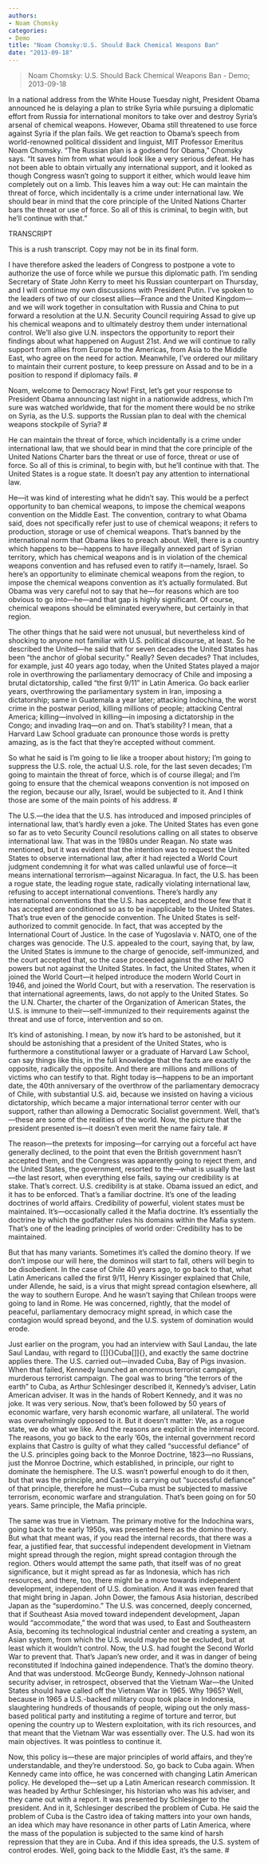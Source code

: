 ```yaml
---
authors: 
- Noam Chomsky
categories: 
- Demo
title: "Noam Chomsky:U.S. Should Back Chemical Weapons Ban"
date: "2013-09-18"
---
```

> Noam Chomsky: U.S. Should Back Chemical Weapons Ban - Demo; 2013-09-18

In a national address from the White House Tuesday night, President Obama announced he is delaying a plan to strike Syria while pursuing a diplomatic effort from Russia for international monitors to take over and destroy Syria’s arsenal of chemical weapons. However, Obama still threatened to use force against Syria if the plan fails. We get reaction to Obama’s speech from world-renowned political dissident and linguist, MIT Professor Emeritus Noam Chomsky. “The Russian plan is a godsend for Obama,” Chomsky says. “It saves him from what would look like a very serious defeat. He has not been able to obtain virtually any international support, and it looked as though Congress wasn’t going to support it either, which would leave him completely out on a limb. This leaves him a way out: He can maintain the threat of force, which incidentally is a crime under international law. We should bear in mind that the core principle of the United Nations Charter bars the threat or use of force. So all of this is criminal, to begin with, but he’ll continue with that.”

TRANSCRIPT

This is a rush transcript. Copy may not be in its final form.

I have therefore asked the leaders of Congress to postpone a vote to authorize the use of force while we pursue this diplomatic path. I’m sending Secretary of State John Kerry to meet his Russian counterpart on Thursday, and I will continue my own discussions with President Putin. I’ve spoken to the leaders of two of our closest allies—France and the United Kingdom—and we will work together in consultation with Russia and China to put forward a resolution at the U.N. Security Council requiring Assad to give up his chemical weapons and to ultimately destroy them under international control. We’ll also give U.N. inspectors the opportunity to report their findings about what happened on August 21st. And we will continue to rally support from allies from Europe to the Americas, from Asia to the Middle East, who agree on the need for action. Meanwhile, I’ve ordered our military to maintain their current posture, to keep pressure on Assad and to be in a position to respond if diplomacy fails. \#

Noam, welcome to Democracy Now! First, let’s get your response to President Obama announcing last night in a nationwide address, which I’m sure was watched worldwide, that for the moment there would be no strike on Syria, as the U.S. supports the Russian plan to deal with the chemical weapons stockpile of Syria? \#

He can maintain the threat of force, which incidentally is a crime under international law, that we should bear in mind that the core principle of the United Nations Charter bars the threat or use of force, threat or use of force. So all of this is criminal, to begin with, but he’ll continue with that. The United States is a rogue state. It doesn’t pay any attention to international law.

He—it was kind of interesting what he didn’t say. This would be a perfect opportunity to ban chemical weapons, to impose the chemical weapons convention on the Middle East. The convention, contrary to what Obama said, does not specifically refer just to use of chemical weapons; it refers to production, storage or use of chemical weapons. That’s banned by the international norm that Obama likes to preach about. Well, there is a country which happens to be—happens to have illegally annexed part of Syrian territory, which has chemical weapons and is in violation of the chemical weapons convention and has refused even to ratify it—namely, Israel. So here’s an opportunity to eliminate chemical weapons from the region, to impose the chemical weapons convention as it’s actually formulated. But Obama was very careful not to say that he—for reasons which are too obvious to go into—he—and that gap is highly significant. Of course, chemical weapons should be eliminated everywhere, but certainly in that region.

The other things that he said were not unusual, but nevertheless kind of shocking to anyone not familiar with U.S. political discourse, at least. So he described the United—he said that for seven decades the United States has been “the anchor of global security.” Really? Seven decades? That includes, for example, just 40 years ago today, when the United States played a major role in overthrowing the parliamentary democracy of Chile and imposing a brutal dictatorship, called “the first 9/11” in Latin America. Go back earlier years, overthrowing the parliamentary system in Iran, imposing a dictatorship; same in Guatemala a year later; attacking Indochina, the worst crime in the postwar period, killing millions of people; attacking Central America; killing—involved in killing—in imposing a dictatorship in the Congo; and invading Iraq—on and on. That’s stability? I mean, that a Harvard Law School graduate can pronounce those words is pretty amazing, as is the fact that they’re accepted without comment.

So what he said is I’m going to lie like a trooper about history; I’m going to suppress the U.S. role, the actual U.S. role, for the last seven decades; I’m going to maintain the threat of force, which is of course illegal; and I’m going to ensure that the chemical weapons convention is not imposed on the region, because our ally, Israel, would be subjected to it. And I think those are some of the main points of his address. \#

The U.S.—the idea that the U.S. has introduced and imposed principles of international law, that’s hardly even a joke. The United States has even gone so far as to veto Security Council resolutions calling on all states to observe international law. That was in the 1980s under Reagan. No state was mentioned, but it was evident that the intention was to request the United States to observe international law, after it had rejected a World Court judgment condemning it for what was called unlawful use of force—it means international terrorism—against Nicaragua. In fact, the U.S. has been a rogue state, the leading rogue state, radically violating international law, refusing to accept international conventions. There’s hardly any international conventions that the U.S. has accepted, and those few that it has accepted are conditioned so as to be inapplicable to the United States. That’s true even of the genocide convention. The United States is self-authorized to commit genocide. In fact, that was accepted by the International Court of Justice. In the case of Yugoslavia v. NATO, one of the charges was genocide. The U.S. appealed to the court, saying that, by law, the United States is immune to the charge of genocide, self-immunized, and the court accepted that, so the case proceeded against the other NATO powers but not against the United States. In fact, the United States, when it joined the World Court—it helped introduce the modern World Court in 1946, and joined the World Court, but with a reservation. The reservation is that international agreements, laws, do not apply to the United States. So the U.N. Charter, the charter of the Organization of American States, the U.S. is immune to their—self-immunized to their requirements against the threat and use of force, intervention and so on.

It’s kind of astonishing. I mean, by now it’s hard to be astonished, but it should be astonishing that a president of the United States, who is furthermore a constitutional lawyer or a graduate of Harvard Law School, can say things like this, in the full knowledge that the facts are exactly the opposite, radically the opposite. And there are millions and millions of victims who can testify to that. Right today is—happens to be an important date, the 40th anniversary of the overthrow of the parliamentary democracy of Chile, with substantial U.S. aid, because we insisted on having a vicious dictatorship, which became a major international terror center with our support, rather than allowing a Democratic Socialist government. Well, that’s—these are some of the realities of the world. Now, the picture that the president presented is—it doesn’t even merit the name fairy tale. \#

The reason—the pretexts for imposing—for carrying out a forceful act have generally declined, to the point that even the British government hasn’t accepted them, and the Congress was apparently going to reject them, and the United States, the government, resorted to the—what is usually the last—the last resort, when everything else fails, saying our credibility is at stake. That’s correct. U.S. credibility is at stake. Obama issued an edict, and it has to be enforced. That’s a familiar doctrine. It’s one of the leading doctrines of world affairs. Credibility of powerful, violent states must be maintained. It’s—occasionally called it the Mafia doctrine. It’s essentially the doctrine by which the godfather rules his domains within the Mafia system. That’s one of the leading principles of world order: Credibility has to be maintained.

But that has many variants. Sometimes it’s called the domino theory. If we don’t impose our will here, the dominos will start to fall, others will begin to be disobedient. In the case of Chile 40 years ago, to go back to that, what Latin Americans called the first 9/11, Henry Kissinger explained that Chile, under Allende, he said, is a virus that might spread contagion elsewhere, all the way to southern Europe. And he wasn’t saying that Chilean troops were going to land in Rome. He was concerned, rightly, that the model of peaceful, parliamentary democracy might spread, in which case the contagion would spread beyond, and the U.S. system of domination would erode.

Just earlier on the program, you had an interview with Saul Landau, the late Saul Landau, with regard to [\[]{}Cuba[\]]{}, and exactly the same doctrine applies there. The U.S. carried out—invaded Cuba, Bay of Pigs invasion. When that failed, Kennedy launched an enormous terrorist campaign, murderous terrorist campaign. The goal was to bring “the terrors of the earth” to Cuba, as Arthur Schlesinger described it, Kennedy’s adviser, Latin American adviser. It was in the hands of Robert Kennedy, and it was no joke. It was very serious. Now, that’s been followed by 50 years of economic warfare, very harsh economic warfare, all unilateral. The world was overwhelmingly opposed to it. But it doesn’t matter: We, as a rogue state, we do what we like. And the reasons are explicit in the internal record. The reasons, you go back to the early ’60s, the internal government record explains that Castro is guilty of what they called “successful defiance” of the U.S. principles going back to the Monroe Doctrine, 1823—no Russians, just the Monroe Doctrine, which established, in principle, our right to dominate the hemisphere. The U.S. wasn’t powerful enough to do it then, but that was the principle, and Castro is carrying out “successful defiance” of that principle, therefore he must—Cuba must be subjected to massive terrorism, economic warfare and strangulation. That’s been going on for 50 years. Same principle, the Mafia principle.

The same was true in Vietnam. The primary motive for the Indochina wars, going back to the early 1950s, was presented here as the domino theory. But what that meant was, if you read the internal records, that there was a fear, a justified fear, that successful independent development in Vietnam might spread through the region, might spread contagion through the region. Others would attempt the same path, that itself was of no great significance, but it might spread as far as Indonesia, which has rich resources, and there, too, there might be a move towards independent development, independent of U.S. domination. And it was even feared that that might bring in Japan. John Dower, the famous Asia historian, described Japan as the “superdomino.” The U.S. was concerned, deeply concerned, that if Southeast Asia moved toward independent development, Japan would “accommodate,” the word that was used, to East and Southeastern Asia, becoming its technological industrial center and creating a system, an Asian system, from which the U.S. would maybe not be excluded, but at least which it wouldn’t control. Now, the U.S. had fought the Second World War to prevent that. That’s Japan’s new order, and it was in danger of being reconstituted if Indochina gained independence. That’s the domino theory. And that was understood. McGeorge Bundy, Kennedy-Johnson national security adviser, in retrospect, observed that the Vietnam War—the United States should have called off the Vietnam War in 1965. Why 1965? Well, because in 1965 a U.S.-backed military coup took place in Indonesia, slaughtering hundreds of thousands of people, wiping out the only mass-based political party and instituting a regime of torture and terror, but opening the country up to Western exploitation, with its rich resources, and that meant that the Vietnam War was essentially over. The U.S. had won its main objectives. It was pointless to continue it.

Now, this policy is—these are major principles of world affairs, and they’re understandable, and they’re understood. So, go back to Cuba again. When Kennedy came into office, he was concerned with changing Latin American policy. He developed the—set up a Latin American research commission. It was headed by Arthur Schlesinger, his historian who was his adviser, and they came out with a report. It was presented by Schlesinger to the president. And in it, Schlesinger described the problem of Cuba. He said the problem of Cuba is the Castro idea of taking matters into your own hands, an idea which may have resonance in other parts of Latin America, where the mass of the population is subjected to the same kind of harsh repression that they are in Cuba. And if this idea spreads, the U.S. system of control erodes. Well, going back to the Middle East, it’s the same. \#

